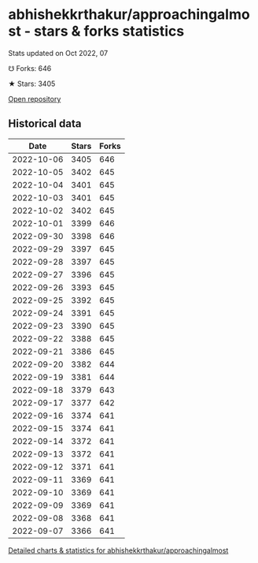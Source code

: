 # abhishekkrthakur/approachingalmost - stars & forks statistics

Stats updated on Oct 2022, 07

☋ Forks: 646

★ Stars: 3405

[Open repository](https://github.com/abhishekkrthakur/approachingalmost)

## Historical data
| Date | Stars | Forks |
|------|-------|-------|
| 2022-10-06 | 3405 | 646 | 
| 2022-10-05 | 3402 | 645 | 
| 2022-10-04 | 3401 | 645 | 
| 2022-10-03 | 3401 | 645 | 
| 2022-10-02 | 3402 | 645 | 
| 2022-10-01 | 3399 | 646 | 
| 2022-09-30 | 3398 | 646 | 
| 2022-09-29 | 3397 | 645 | 
| 2022-09-28 | 3397 | 645 | 
| 2022-09-27 | 3396 | 645 | 
| 2022-09-26 | 3393 | 645 | 
| 2022-09-25 | 3392 | 645 | 
| 2022-09-24 | 3391 | 645 | 
| 2022-09-23 | 3390 | 645 | 
| 2022-09-22 | 3388 | 645 | 
| 2022-09-21 | 3386 | 645 | 
| 2022-09-20 | 3382 | 644 | 
| 2022-09-19 | 3381 | 644 | 
| 2022-09-18 | 3379 | 643 | 
| 2022-09-17 | 3377 | 642 | 
| 2022-09-16 | 3374 | 641 | 
| 2022-09-15 | 3374 | 641 | 
| 2022-09-14 | 3372 | 641 | 
| 2022-09-13 | 3372 | 641 | 
| 2022-09-12 | 3371 | 641 | 
| 2022-09-11 | 3369 | 641 | 
| 2022-09-10 | 3369 | 641 | 
| 2022-09-09 | 3369 | 641 | 
| 2022-09-08 | 3368 | 641 | 
| 2022-09-07 | 3366 | 641 | 


[Detailed charts & statistics for abhishekkrthakur/approachingalmost](https://reviewgithub.com/rep/abhishekkrthakur/approachingalmost)
